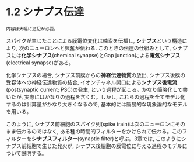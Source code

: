 # 1.2 シナプス伝達
```{Note}
内容は大幅に追記が必要。
```

スパイクが生じたことによる膜電位変化は軸索を伝播し, **シナプス**という構造により, 次のニューロンへと興奮が伝わる. このときの伝達の仕組みとして, シナプスには**化学シナプス**(chemical synapse)とGap junctionによる**電気シナプス**(electrical synapse)がある。  

化学シナプスの場合, シナプス前膜からの**神経伝達物質**の放出, シナプス後膜の受容体への神経伝達物質の結合, イオンチャネル開口による**シナプス後電流**(postsynaptic current; PSC)の発生, という過程が起こる。かなり簡略化して書いたが, 実際にはかなりの過程を含くむ。しかし, これらの過程を全てモデル化するのは計算量がかなり大きくなるので, 基本的には簡易的な現象論的なモデルを用いる。

このように, シナプス前細胞のスパイク列(spike train)は次のニューロンにそのまま伝わるのではなく, ある種の時間的フィルターをかけられて伝わる。このフィルターを**シナプスフィルター**(synaptic filter)と呼ぶ。3章では, このようにシナプス前細胞で生じた発火が, シナプス後細胞の膜電位に与える過程のモデルについて説明する。

